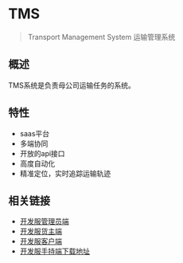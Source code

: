 # TMS
> Transport Management System 运输管理系统
## 概述
TMS系统是负责母公司运输任务的系统。

## 特性
- saas平台
- 多端协同
- 开放的api接口
- 高度自动化
- 精准定位，实时追踪运输轨迹

## 相关链接
- [开发服管理员端](https://dev-tms-admin.nle-tech.com)
- [开发服货主端](https://dev-tms-business.nle-tech.com/)
- [开发服客户端](https://dev-tms-h5.nle-tech.com/)
- [开发服手持端下载地址](http://127.0.0.1:14280/api/driver/tms.apk)
